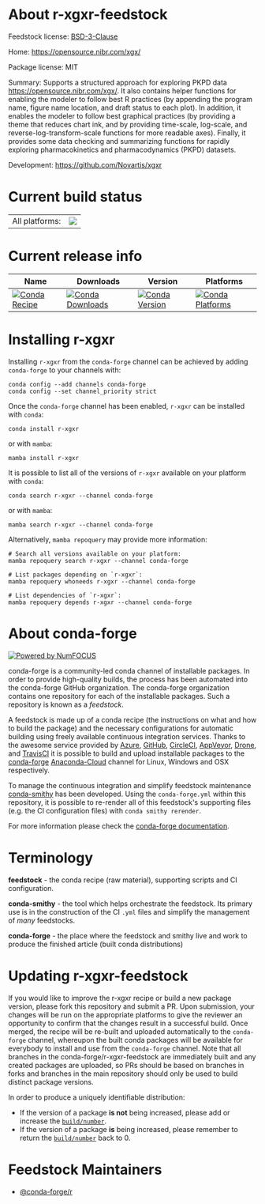 About r-xgxr-feedstock
======================

Feedstock license: [BSD-3-Clause](https://github.com/conda-forge/r-xgxr-feedstock/blob/main/LICENSE.txt)

Home: https://opensource.nibr.com/xgx/

Package license: MIT

Summary: Supports a structured approach for exploring PKPD data <https://opensource.nibr.com/xgx/>. It also contains helper functions for enabling the modeler to follow best R practices (by appending the program name, figure name location, and draft status to each plot). In addition, it enables the modeler to follow best graphical practices (by providing a theme that reduces chart ink, and by providing time-scale, log-scale, and reverse-log-transform-scale functions for more readable axes). Finally, it provides some data checking and summarizing functions for rapidly exploring pharmacokinetics and pharmacodynamics (PKPD) datasets.

Development: https://github.com/Novartis/xgxr

Current build status
====================


<table><tr><td>All platforms:</td>
    <td>
      <a href="https://dev.azure.com/conda-forge/feedstock-builds/_build/latest?definitionId=20688&branchName=main">
        <img src="https://dev.azure.com/conda-forge/feedstock-builds/_apis/build/status/r-xgxr-feedstock?branchName=main">
      </a>
    </td>
  </tr>
</table>

Current release info
====================

| Name | Downloads | Version | Platforms |
| --- | --- | --- | --- |
| [![Conda Recipe](https://img.shields.io/badge/recipe-r--xgxr-green.svg)](https://anaconda.org/conda-forge/r-xgxr) | [![Conda Downloads](https://img.shields.io/conda/dn/conda-forge/r-xgxr.svg)](https://anaconda.org/conda-forge/r-xgxr) | [![Conda Version](https://img.shields.io/conda/vn/conda-forge/r-xgxr.svg)](https://anaconda.org/conda-forge/r-xgxr) | [![Conda Platforms](https://img.shields.io/conda/pn/conda-forge/r-xgxr.svg)](https://anaconda.org/conda-forge/r-xgxr) |

Installing r-xgxr
=================

Installing `r-xgxr` from the `conda-forge` channel can be achieved by adding `conda-forge` to your channels with:

```
conda config --add channels conda-forge
conda config --set channel_priority strict
```

Once the `conda-forge` channel has been enabled, `r-xgxr` can be installed with `conda`:

```
conda install r-xgxr
```

or with `mamba`:

```
mamba install r-xgxr
```

It is possible to list all of the versions of `r-xgxr` available on your platform with `conda`:

```
conda search r-xgxr --channel conda-forge
```

or with `mamba`:

```
mamba search r-xgxr --channel conda-forge
```

Alternatively, `mamba repoquery` may provide more information:

```
# Search all versions available on your platform:
mamba repoquery search r-xgxr --channel conda-forge

# List packages depending on `r-xgxr`:
mamba repoquery whoneeds r-xgxr --channel conda-forge

# List dependencies of `r-xgxr`:
mamba repoquery depends r-xgxr --channel conda-forge
```


About conda-forge
=================

[![Powered by
NumFOCUS](https://img.shields.io/badge/powered%20by-NumFOCUS-orange.svg?style=flat&colorA=E1523D&colorB=007D8A)](https://numfocus.org)

conda-forge is a community-led conda channel of installable packages.
In order to provide high-quality builds, the process has been automated into the
conda-forge GitHub organization. The conda-forge organization contains one repository
for each of the installable packages. Such a repository is known as a *feedstock*.

A feedstock is made up of a conda recipe (the instructions on what and how to build
the package) and the necessary configurations for automatic building using freely
available continuous integration services. Thanks to the awesome service provided by
[Azure](https://azure.microsoft.com/en-us/services/devops/), [GitHub](https://github.com/),
[CircleCI](https://circleci.com/), [AppVeyor](https://www.appveyor.com/),
[Drone](https://cloud.drone.io/welcome), and [TravisCI](https://travis-ci.com/)
it is possible to build and upload installable packages to the
[conda-forge](https://anaconda.org/conda-forge) [Anaconda-Cloud](https://anaconda.org/)
channel for Linux, Windows and OSX respectively.

To manage the continuous integration and simplify feedstock maintenance
[conda-smithy](https://github.com/conda-forge/conda-smithy) has been developed.
Using the ``conda-forge.yml`` within this repository, it is possible to re-render all of
this feedstock's supporting files (e.g. the CI configuration files) with ``conda smithy rerender``.

For more information please check the [conda-forge documentation](https://conda-forge.org/docs/).

Terminology
===========

**feedstock** - the conda recipe (raw material), supporting scripts and CI configuration.

**conda-smithy** - the tool which helps orchestrate the feedstock.
                   Its primary use is in the construction of the CI ``.yml`` files
                   and simplify the management of *many* feedstocks.

**conda-forge** - the place where the feedstock and smithy live and work to
                  produce the finished article (built conda distributions)


Updating r-xgxr-feedstock
=========================

If you would like to improve the r-xgxr recipe or build a new
package version, please fork this repository and submit a PR. Upon submission,
your changes will be run on the appropriate platforms to give the reviewer an
opportunity to confirm that the changes result in a successful build. Once
merged, the recipe will be re-built and uploaded automatically to the
`conda-forge` channel, whereupon the built conda packages will be available for
everybody to install and use from the `conda-forge` channel.
Note that all branches in the conda-forge/r-xgxr-feedstock are
immediately built and any created packages are uploaded, so PRs should be based
on branches in forks and branches in the main repository should only be used to
build distinct package versions.

In order to produce a uniquely identifiable distribution:
 * If the version of a package **is not** being increased, please add or increase
   the [``build/number``](https://docs.conda.io/projects/conda-build/en/latest/resources/define-metadata.html#build-number-and-string).
 * If the version of a package **is** being increased, please remember to return
   the [``build/number``](https://docs.conda.io/projects/conda-build/en/latest/resources/define-metadata.html#build-number-and-string)
   back to 0.

Feedstock Maintainers
=====================

* [@conda-forge/r](https://github.com/conda-forge/r/)

